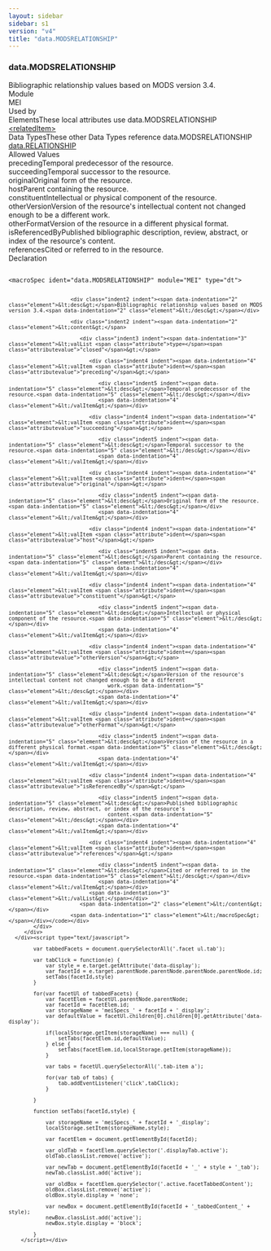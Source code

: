 ```yaml
---
layout: sidebar
sidebar: s1
version: "v4"
title: "data.MODSRELATIONSHIP"
---
```

<div class="specPage">
   <div class="datatypeSpec">
      <h3 id="data.MODSRELATIONSHIP">data.MODSRELATIONSHIP</h3>
      <div class="specs">
         <div class="desc">Bibliographic relationship values based on MODS version 3.4.</div>
         <div class="facet module">
            <div class="label">Module</div>
            <div class="statement text">MEI</div>
         </div>
         <div class="facet usedBy" id="usedBy">
            <div class="label">Used by</div>
            <div class="statement list">
               <div class="classBox dtBox" title="Elements">
                  <div class="classHeading"><label class="classLabel">Elements</label><span class="classDesc">These local attributes use data.MODSRELATIONSHIP</span></div>
                  <div class="classContent"><span class="ident element" data-ident="relatedItem" data-module="MEI.shared" title="(related item) – Contains or references another bibliographic item which is related to the present one."><a class="classLink" href="{{ site.baseurl }}/{{ page.version }}/elements/relateditem.html">&lt;relatedItem&gt;</a></span></div>
               </div>
               <div class="classBox dtBox" title="Data Types">
                  <div class="classHeading"><label class="classLabel">Data Types</label><span class="classDesc">These other Data Types reference data.MODSRELATIONSHIP</span></div>
                  <div class="classContent"><span class="ident datatype" data-ident="data.RELATIONSHIP" data-module="MEI" title="General-purpose relationships"><a class="classLink" href="{{ site.baseurl }}/{{ page.version }}/data-types/data.relationship.html">data.RELATIONSHIP</a></span></div>
               </div>
            </div>
         </div>
         <div class="facet allowedValues" id="allowedValues">
            <div class="label">Allowed Values</div>
            <div class="statement list">
               <div class="dataValueBox" id="preceding"><span class="dataValue ident">preceding</span><span class="dataValue desc">Temporal predecessor of the resource.</span></div>
               <div class="dataValueBox" id="succeeding"><span class="dataValue ident">succeeding</span><span class="dataValue desc">Temporal successor to the resource.</span></div>
               <div class="dataValueBox" id="original"><span class="dataValue ident">original</span><span class="dataValue desc">Original form of the resource.</span></div>
               <div class="dataValueBox" id="host"><span class="dataValue ident">host</span><span class="dataValue desc">Parent containing the resource.</span></div>
               <div class="dataValueBox" id="constituent"><span class="dataValue ident">constituent</span><span class="dataValue desc">Intellectual or physical component of the resource.</span></div>
               <div class="dataValueBox" id="otherVersion"><span class="dataValue ident">otherVersion</span><span class="dataValue desc">Version of the resource's intellectual content not changed enough to be a different
                     work.</span></div>
               <div class="dataValueBox" id="otherFormat"><span class="dataValue ident">otherFormat</span><span class="dataValue desc">Version of the resource in a different physical format.</span></div>
               <div class="dataValueBox" id="isReferencedBy"><span class="dataValue ident">isReferencedBy</span><span class="dataValue desc">Published bibliographic description, review, abstract, or index of the resource's
                     content.</span></div>
               <div class="dataValueBox" id="references"><span class="dataValue ident">references</span><span class="dataValue desc">Cited or referred to in the resource.</span></div>
            </div>
         </div>
         <div class="facet declaration">
            <div class="label">Declaration</div>
            <div class="statement declaration">
               <div class="code" xml:space="preserve" data-lang="ODD"><code>
                     <div class="indent1 indent"><span data-indentation="1" class="element">&lt;macroSpec <span class="attribute">ident=</span><span class="attributevalue">"data.MODSRELATIONSHIP"</span> <span class="attribute">module=</span><span class="attributevalue">"MEI"</span> <span class="attribute">type=</span><span class="attributevalue">"dt"</span>&gt;</span>
                        
                        <div class="indent2 indent"><span data-indentation="2" class="element">&lt;desc&gt;</span>Bibliographic relationship values based on MODS version 3.4.<span data-indentation="2" class="element">&lt;/desc&gt;</span></div>
                        
                        <div class="indent2 indent"><span data-indentation="2" class="element">&lt;content&gt;</span>
                           
                           <div class="indent3 indent"><span data-indentation="3" class="element">&lt;valList <span class="attribute">type=</span><span class="attributevalue">"closed"</span>&gt;</span>
                              
                              <div class="indent4 indent"><span data-indentation="4" class="element">&lt;valItem <span class="attribute">ident=</span><span class="attributevalue">"preceding"</span>&gt;</span>
                                 
                                 <div class="indent5 indent"><span data-indentation="5" class="element">&lt;desc&gt;</span>Temporal predecessor of the resource.<span data-indentation="5" class="element">&lt;/desc&gt;</span></div>
                                 <span data-indentation="4" class="element">&lt;/valItem&gt;</span></div>
                              
                              <div class="indent4 indent"><span data-indentation="4" class="element">&lt;valItem <span class="attribute">ident=</span><span class="attributevalue">"succeeding"</span>&gt;</span>
                                 
                                 <div class="indent5 indent"><span data-indentation="5" class="element">&lt;desc&gt;</span>Temporal successor to the resource.<span data-indentation="5" class="element">&lt;/desc&gt;</span></div>
                                 <span data-indentation="4" class="element">&lt;/valItem&gt;</span></div>
                              
                              <div class="indent4 indent"><span data-indentation="4" class="element">&lt;valItem <span class="attribute">ident=</span><span class="attributevalue">"original"</span>&gt;</span>
                                 
                                 <div class="indent5 indent"><span data-indentation="5" class="element">&lt;desc&gt;</span>Original form of the resource.<span data-indentation="5" class="element">&lt;/desc&gt;</span></div>
                                 <span data-indentation="4" class="element">&lt;/valItem&gt;</span></div>
                              
                              <div class="indent4 indent"><span data-indentation="4" class="element">&lt;valItem <span class="attribute">ident=</span><span class="attributevalue">"host"</span>&gt;</span>
                                 
                                 <div class="indent5 indent"><span data-indentation="5" class="element">&lt;desc&gt;</span>Parent containing the resource.<span data-indentation="5" class="element">&lt;/desc&gt;</span></div>
                                 <span data-indentation="4" class="element">&lt;/valItem&gt;</span></div>
                              
                              <div class="indent4 indent"><span data-indentation="4" class="element">&lt;valItem <span class="attribute">ident=</span><span class="attributevalue">"constituent"</span>&gt;</span>
                                 
                                 <div class="indent5 indent"><span data-indentation="5" class="element">&lt;desc&gt;</span>Intellectual or physical component of the resource.<span data-indentation="5" class="element">&lt;/desc&gt;</span></div>
                                 <span data-indentation="4" class="element">&lt;/valItem&gt;</span></div>
                              
                              <div class="indent4 indent"><span data-indentation="4" class="element">&lt;valItem <span class="attribute">ident=</span><span class="attributevalue">"otherVersion"</span>&gt;</span>
                                 
                                 <div class="indent5 indent"><span data-indentation="5" class="element">&lt;desc&gt;</span>Version of the resource's intellectual content not changed enough to be a different
                                    work.<span data-indentation="5" class="element">&lt;/desc&gt;</span></div>
                                 <span data-indentation="4" class="element">&lt;/valItem&gt;</span></div>
                              
                              <div class="indent4 indent"><span data-indentation="4" class="element">&lt;valItem <span class="attribute">ident=</span><span class="attributevalue">"otherFormat"</span>&gt;</span>
                                 
                                 <div class="indent5 indent"><span data-indentation="5" class="element">&lt;desc&gt;</span>Version of the resource in a different physical format.<span data-indentation="5" class="element">&lt;/desc&gt;</span></div>
                                 <span data-indentation="4" class="element">&lt;/valItem&gt;</span></div>
                              
                              <div class="indent4 indent"><span data-indentation="4" class="element">&lt;valItem <span class="attribute">ident=</span><span class="attributevalue">"isReferencedBy"</span>&gt;</span>
                                 
                                 <div class="indent5 indent"><span data-indentation="5" class="element">&lt;desc&gt;</span>Published bibliographic description, review, abstract, or index of the resource's
                                    content.<span data-indentation="5" class="element">&lt;/desc&gt;</span></div>
                                 <span data-indentation="4" class="element">&lt;/valItem&gt;</span></div>
                              
                              <div class="indent4 indent"><span data-indentation="4" class="element">&lt;valItem <span class="attribute">ident=</span><span class="attributevalue">"references"</span>&gt;</span>
                                 
                                 <div class="indent5 indent"><span data-indentation="5" class="element">&lt;desc&gt;</span>Cited or referred to in the resource.<span data-indentation="5" class="element">&lt;/desc&gt;</span></div>
                                 <span data-indentation="4" class="element">&lt;/valItem&gt;</span></div>
                              <span data-indentation="3" class="element">&lt;/valList&gt;</span></div>
                           <span data-indentation="2" class="element">&lt;/content&gt;</span></div>
                        <span data-indentation="1" class="element">&lt;/macroSpec&gt;</span></div></code></div>
            </div>
         </div>
      </div><script type="text/javascript">
            
            var tabbedFacets = document.querySelectorAll('.facet ul.tab');
            
            var tabClick = function(e) {
                var style = e.target.getAttribute('data-display');
                var facetId = e.target.parentNode.parentNode.parentNode.parentNode.id;
                setTabs(facetId,style)
            }
            
            for(var facetUl of tabbedFacets) {
                var facetElem = facetUl.parentNode.parentNode;
                var facetId = facetElem.id;
                var storageName = 'meiSpecs_' + facetId + '_display';
                var defaultValue = facetUl.children[0].children[0].getAttribute('data-display');
                
                if(localStorage.getItem(storageName) === null) {
                    setTabs(facetElem.id,defaultValue);
                } else {
                    setTabs(facetElem.id,localStorage.getItem(storageName));
                }
                
                var tabs = facetUl.querySelectorAll('.tab-item a');
                
                for(var tab of tabs) {
                    tab.addEventListener('click',tabClick);
                }
                
            }
            
            function setTabs(facetId,style) {
                
                var storageName = 'meiSpecs_' + facetId + '_display';
                localStorage.setItem(storageName,style);
                
                var facetElem = document.getElementById(facetId);
                
                var oldTab = facetElem.querySelector('.displayTab.active');
                oldTab.classList.remove('active');
                
                var newTab = document.getElementById(facetId + '_' + style + '_tab');
                newTab.classList.add('active');
                
                var oldBox = facetElem.querySelector('.active.facetTabbedContent');
                oldBox.classList.remove('active');
                oldBox.style.display = 'none';
                
                var newBox = document.getElementById(facetId + '_tabbedContent_' + style);
                newBox.classList.add('active');
                newBox.style.display = 'block';
                
            }
        </script></div>
</div>